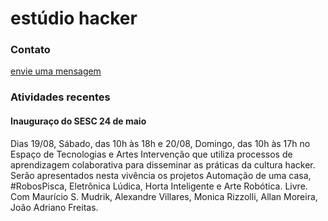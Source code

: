# estúdio hacker

### Contato
[envie uma mensagem](https://docs.google.com/forms/d/1kIa9-KfjdoMsAOIdv8ikkvAwN3jpIISr8Ax-toXptMs/)

### Atividades recentes
#### Inauguraço do SESC 24 de maio
Dias 19/08, Sábado, das 10h às 18h e 20/08, Domingo, das 10h às 17h no Espaço de Tecnologias e Artes
Intervenção que utiliza processos de aprendizagem colaborativa para disseminar as práticas da cultura hacker. Serão apresentados nesta vivência os projetos Automação de uma casa, #RobosPisca, Eletrônica Lúdica, Horta Inteligente e Arte Robótica. Livre. Com Maurício S. Mudrik, Alexandre Villares, Monica Rizzolli, Allan Moreira, João Adriano Freitas.
